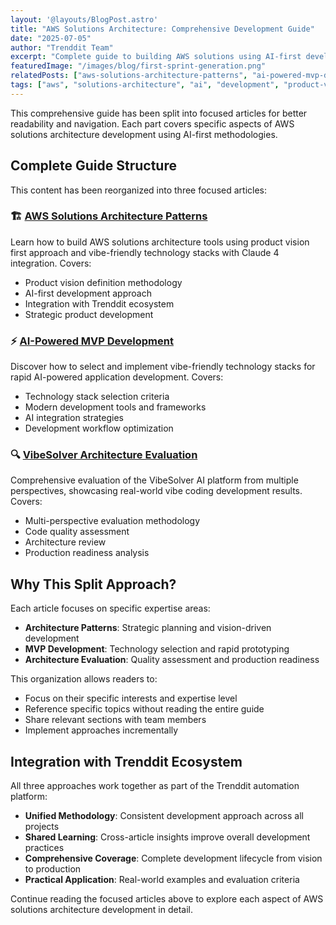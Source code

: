 ```yaml
---
layout: '@layouts/BlogPost.astro'
title: "AWS Solutions Architecture: Comprehensive Development Guide"
date: "2025-07-05"
author: "Trenddit Team"
excerpt: "Complete guide to building AWS solutions using AI-first development, covering product vision, technology stacks, MVP development, and architecture evaluation."
featuredImage: "/images/blog/first-sprint-generation.png"
relatedPosts: ["aws-solutions-architecture-patterns", "ai-powered-mvp-development", "vibesolver-architecture-evaluation"]
tags: ["aws", "solutions-architecture", "ai", "development", "product-vision", "technology-stack", "mvp", "evaluation", "trenddit", "AI Agents", "Lean Workflows"]
---
```


This comprehensive guide has been split into focused articles for better readability and navigation. Each part covers specific aspects of AWS solutions architecture development using AI-first methodologies.

## Complete Guide Structure

This content has been reorganized into three focused articles:

### 🏗️ [AWS Solutions Architecture Patterns](/blog/aws-solutions-architecture-patterns)
Learn how to build AWS solutions architecture tools using product vision first approach and vibe-friendly technology stacks with Claude 4 integration. Covers:
- Product vision definition methodology
- AI-first development approach
- Integration with Trenddit ecosystem
- Strategic product development

### ⚡ [AI-Powered MVP Development](/blog/ai-powered-mvp-development)
Discover how to select and implement vibe-friendly technology stacks for rapid AI-powered application development. Covers:
- Technology stack selection criteria
- Modern development tools and frameworks
- AI integration strategies
- Development workflow optimization

### 🔍 [VibeSolver Architecture Evaluation](/blog/vibesolver-architecture-evaluation)
Comprehensive evaluation of the VibeSolver AI platform from multiple perspectives, showcasing real-world vibe coding development results. Covers:
- Multi-perspective evaluation methodology
- Code quality assessment
- Architecture review
- Production readiness analysis

## Why This Split Approach?

Each article focuses on specific expertise areas:
- **Architecture Patterns**: Strategic planning and vision-driven development
- **MVP Development**: Technology selection and rapid prototyping
- **Architecture Evaluation**: Quality assessment and production readiness

This organization allows readers to:
- Focus on their specific interests and expertise level
- Reference specific topics without reading the entire guide
- Share relevant sections with team members
- Implement approaches incrementally

## Integration with Trenddit Ecosystem

All three approaches work together as part of the Trenddit automation platform:
- **Unified Methodology**: Consistent development approach across all projects
- **Shared Learning**: Cross-article insights improve overall development practices
- **Comprehensive Coverage**: Complete development lifecycle from vision to production
- **Practical Application**: Real-world examples and evaluation criteria

Continue reading the focused articles above to explore each aspect of AWS solutions architecture development in detail.